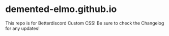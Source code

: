 # demented-elmo.github.io
This repo is for Betterdiscord Custom CSS! Be sure to check the Changelog for any updates!
